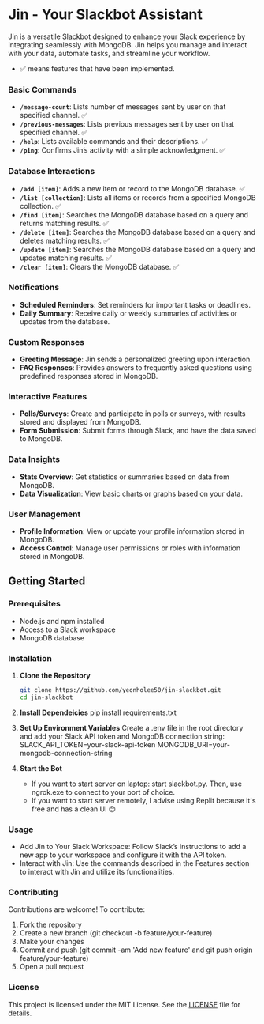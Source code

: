 # Jin - Your Slackbot Assistant

Jin is a versatile Slackbot designed to enhance your Slack experience by integrating seamlessly with MongoDB. Jin helps you manage and interact with your data, automate tasks, and streamline your workflow.

- ✅ means features that have been implemented.

### **Basic Commands**
- **`/message-count`**: Lists number of messages sent by user on that specified channel. ✅ 
- **`/previous-messages`**: Lists previous messages sent by user on that specified channel. ✅ 
- **`/help`**: Lists available commands and their descriptions. ✅
- **`/ping`**: Confirms Jin’s activity with a simple acknowledgment. ✅

### **Database Interactions**
- **`/add [item]`**: Adds a new item or record to the MongoDB database. ✅
- **`/list [collection]`**: Lists all items or records from a specified MongoDB collection. ✅
- **`/find [item]`**: Searches the MongoDB database based on a query and returns matching results. ✅
- **`/delete [item]`**: Searches the MongoDB database based on a query and deletes matching results. ✅
- **`/update [item]`**: Searches the MongoDB database based on a query and updates matching results. ✅
- **`/clear [item]`**: Clears the MongoDB database. ✅



### **Notifications**
- **Scheduled Reminders**: Set reminders for important tasks or deadlines.
- **Daily Summary**: Receive daily or weekly summaries of activities or updates from the database.

### **Custom Responses**
- **Greeting Message**: Jin sends a personalized greeting upon interaction.
- **FAQ Responses**: Provides answers to frequently asked questions using predefined responses stored in MongoDB.

### **Interactive Features**
- **Polls/Surveys**: Create and participate in polls or surveys, with results stored and displayed from MongoDB.
- **Form Submission**: Submit forms through Slack, and have the data saved to MongoDB.

### **Data Insights**
- **Stats Overview**: Get statistics or summaries based on data from MongoDB.
- **Data Visualization**: View basic charts or graphs based on your data.

### **User Management**
- **Profile Information**: View or update your profile information stored in MongoDB.
- **Access Control**: Manage user permissions or roles with information stored in MongoDB.

## **Getting Started**

### **Prerequisites**
- Node.js and npm installed
- Access to a Slack workspace
- MongoDB database

### **Installation**

1. **Clone the Repository**
   ```bash
   git clone https://github.com/yeonholee50/jin-slackbot.git
   cd jin-slackbot
2. **Install Dependeicies**
    pip install requirements.txt
3. **Set Up Environment Variables**
    Create a .env file in the root directory and add your Slack API token and MongoDB connection string:
    SLACK_API_TOKEN=your-slack-api-token
    MONGODB_URI=your-mongodb-connection-string

4. **Start the Bot**
    - If you want to start server on laptop: start slackbot.py. Then, use ngrok.exe to connect to your port of choice. 
    - If you want to start server remotely, I advise using Replit because it's free and has a clean UI 😊

### **Usage**
- Add Jin to Your Slack Workspace: Follow Slack’s instructions to add a new app to your workspace and configure it with the API token.
- Interact with Jin: Use the commands described in the Features section to interact with Jin and utilize its functionalities.

### **Contributing**

Contributions are welcome! To contribute:

1. Fork the repository
2. Create a new branch (git checkout -b feature/your-feature)
3. Make your changes
4. Commit and push (git commit -am 'Add new feature' and git push origin feature/your-feature)
5. Open a pull request

### **License**

This project is licensed under the MIT License. See the [LICENSE](LICENSE) file for details.
